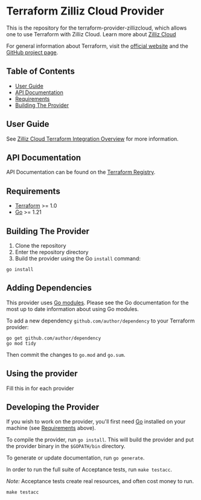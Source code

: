 # Terraform Zilliz Cloud Provider

This is the repository for the terraform-provider-zillizcloud, which allows one to use Terraform with Zilliz Cloud. Learn more about [Zilliz Cloud](https://zilliz.com/cloud)

For general information about Terraform, visit the [official website](https://www.terraform.io) and the [GitHub project page](https://github.com/hashicorp/terraform).

## Table of Contents
<!-- toc -->

- [User Guide](#user-guide)
- [API Documentation](#api-documentation)
- [Requirements](#requirements)
- [Building The Provider](#building-the-provider)

<!-- tocstop -->


## User Guide

See [Zilliz Cloud Terraform Integration Overview](./docs/guides/README.md) for more information.

## API Documentation

API Documentation can be found on the [Terraform Registry](https://registry.terraform.io/providers/zilliztech/zillizcloud/latest/docs).

## Requirements

- [Terraform](https://developer.hashicorp.com/terraform/downloads) >= 1.0
- [Go](https://golang.org/doc/install) >= 1.21

## Building The Provider

1. Clone the repository
1. Enter the repository directory
1. Build the provider using the Go `install` command:

```shell
go install
```

## Adding Dependencies

This provider uses [Go modules](https://github.com/golang/go/wiki/Modules).
Please see the Go documentation for the most up to date information about using Go modules.

To add a new dependency `github.com/author/dependency` to your Terraform provider:

```shell
go get github.com/author/dependency
go mod tidy
```

Then commit the changes to `go.mod` and `go.sum`.

## Using the provider

Fill this in for each provider

## Developing the Provider

If you wish to work on the provider, you'll first need [Go](http://www.golang.org) installed on your machine (see [Requirements](#requirements) above).

To compile the provider, run `go install`. This will build the provider and put the provider binary in the `$GOPATH/bin` directory.

To generate or update documentation, run `go generate`.

In order to run the full suite of Acceptance tests, run `make testacc`.

*Note:* Acceptance tests create real resources, and often cost money to run.

```shell
make testacc
```

